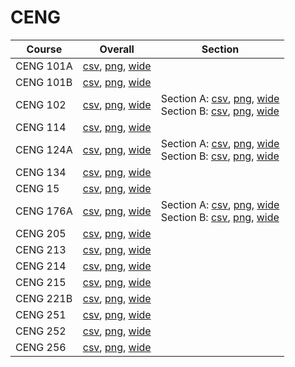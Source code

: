 # CENG

| Course | Overall | Section |
| ------ | ------- | ------- |
| CENG 101A | [csv](https://github.com/UCSD-Historical-Enrollment-Data/2025Winter/blob/main/overall/CENG%20101A.csv), [png](https://raw.githubusercontent.com/UCSD-Historical-Enrollment-Data/2025Winter/main/plot_overall/CENG%20101A.png), [wide](https://raw.githubusercontent.com/UCSD-Historical-Enrollment-Data/2025Winter/main/plot_overall_wide/CENG%20101A.png) |  |
| CENG 101B | [csv](https://github.com/UCSD-Historical-Enrollment-Data/2025Winter/blob/main/overall/CENG%20101B.csv), [png](https://raw.githubusercontent.com/UCSD-Historical-Enrollment-Data/2025Winter/main/plot_overall/CENG%20101B.png), [wide](https://raw.githubusercontent.com/UCSD-Historical-Enrollment-Data/2025Winter/main/plot_overall_wide/CENG%20101B.png) |  |
| CENG 102 | [csv](https://github.com/UCSD-Historical-Enrollment-Data/2025Winter/blob/main/overall/CENG%20102.csv), [png](https://raw.githubusercontent.com/UCSD-Historical-Enrollment-Data/2025Winter/main/plot_overall/CENG%20102.png), [wide](https://raw.githubusercontent.com/UCSD-Historical-Enrollment-Data/2025Winter/main/plot_overall_wide/CENG%20102.png) | Section A: [csv](https://github.com/UCSD-Historical-Enrollment-Data/2025Winter/blob/main/section/CENG%20102_A.csv), [png](https://raw.githubusercontent.com/UCSD-Historical-Enrollment-Data/2025Winter/main/plot_section/CENG%20102_A.png), [wide](https://raw.githubusercontent.com/UCSD-Historical-Enrollment-Data/2025Winter/main/plot_section_wide/CENG%20102_A.png)<br>Section B: [csv](https://github.com/UCSD-Historical-Enrollment-Data/2025Winter/blob/main/section/CENG%20102_B.csv), [png](https://raw.githubusercontent.com/UCSD-Historical-Enrollment-Data/2025Winter/main/plot_section/CENG%20102_B.png), [wide](https://raw.githubusercontent.com/UCSD-Historical-Enrollment-Data/2025Winter/main/plot_section_wide/CENG%20102_B.png) |
| CENG 114 | [csv](https://github.com/UCSD-Historical-Enrollment-Data/2025Winter/blob/main/overall/CENG%20114.csv), [png](https://raw.githubusercontent.com/UCSD-Historical-Enrollment-Data/2025Winter/main/plot_overall/CENG%20114.png), [wide](https://raw.githubusercontent.com/UCSD-Historical-Enrollment-Data/2025Winter/main/plot_overall_wide/CENG%20114.png) |  |
| CENG 124A | [csv](https://github.com/UCSD-Historical-Enrollment-Data/2025Winter/blob/main/overall/CENG%20124A.csv), [png](https://raw.githubusercontent.com/UCSD-Historical-Enrollment-Data/2025Winter/main/plot_overall/CENG%20124A.png), [wide](https://raw.githubusercontent.com/UCSD-Historical-Enrollment-Data/2025Winter/main/plot_overall_wide/CENG%20124A.png) | Section A: [csv](https://github.com/UCSD-Historical-Enrollment-Data/2025Winter/blob/main/section/CENG%20124A_A.csv), [png](https://raw.githubusercontent.com/UCSD-Historical-Enrollment-Data/2025Winter/main/plot_section/CENG%20124A_A.png), [wide](https://raw.githubusercontent.com/UCSD-Historical-Enrollment-Data/2025Winter/main/plot_section_wide/CENG%20124A_A.png)<br>Section B: [csv](https://github.com/UCSD-Historical-Enrollment-Data/2025Winter/blob/main/section/CENG%20124A_B.csv), [png](https://raw.githubusercontent.com/UCSD-Historical-Enrollment-Data/2025Winter/main/plot_section/CENG%20124A_B.png), [wide](https://raw.githubusercontent.com/UCSD-Historical-Enrollment-Data/2025Winter/main/plot_section_wide/CENG%20124A_B.png) |
| CENG 134 | [csv](https://github.com/UCSD-Historical-Enrollment-Data/2025Winter/blob/main/overall/CENG%20134.csv), [png](https://raw.githubusercontent.com/UCSD-Historical-Enrollment-Data/2025Winter/main/plot_overall/CENG%20134.png), [wide](https://raw.githubusercontent.com/UCSD-Historical-Enrollment-Data/2025Winter/main/plot_overall_wide/CENG%20134.png) |  |
| CENG 15 | [csv](https://github.com/UCSD-Historical-Enrollment-Data/2025Winter/blob/main/overall/CENG%2015.csv), [png](https://raw.githubusercontent.com/UCSD-Historical-Enrollment-Data/2025Winter/main/plot_overall/CENG%2015.png), [wide](https://raw.githubusercontent.com/UCSD-Historical-Enrollment-Data/2025Winter/main/plot_overall_wide/CENG%2015.png) |  |
| CENG 176A | [csv](https://github.com/UCSD-Historical-Enrollment-Data/2025Winter/blob/main/overall/CENG%20176A.csv), [png](https://raw.githubusercontent.com/UCSD-Historical-Enrollment-Data/2025Winter/main/plot_overall/CENG%20176A.png), [wide](https://raw.githubusercontent.com/UCSD-Historical-Enrollment-Data/2025Winter/main/plot_overall_wide/CENG%20176A.png) | Section A: [csv](https://github.com/UCSD-Historical-Enrollment-Data/2025Winter/blob/main/section/CENG%20176A_A.csv), [png](https://raw.githubusercontent.com/UCSD-Historical-Enrollment-Data/2025Winter/main/plot_section/CENG%20176A_A.png), [wide](https://raw.githubusercontent.com/UCSD-Historical-Enrollment-Data/2025Winter/main/plot_section_wide/CENG%20176A_A.png)<br>Section B: [csv](https://github.com/UCSD-Historical-Enrollment-Data/2025Winter/blob/main/section/CENG%20176A_B.csv), [png](https://raw.githubusercontent.com/UCSD-Historical-Enrollment-Data/2025Winter/main/plot_section/CENG%20176A_B.png), [wide](https://raw.githubusercontent.com/UCSD-Historical-Enrollment-Data/2025Winter/main/plot_section_wide/CENG%20176A_B.png) |
| CENG 205 | [csv](https://github.com/UCSD-Historical-Enrollment-Data/2025Winter/blob/main/overall/CENG%20205.csv), [png](https://raw.githubusercontent.com/UCSD-Historical-Enrollment-Data/2025Winter/main/plot_overall/CENG%20205.png), [wide](https://raw.githubusercontent.com/UCSD-Historical-Enrollment-Data/2025Winter/main/plot_overall_wide/CENG%20205.png) |  |
| CENG 213 | [csv](https://github.com/UCSD-Historical-Enrollment-Data/2025Winter/blob/main/overall/CENG%20213.csv), [png](https://raw.githubusercontent.com/UCSD-Historical-Enrollment-Data/2025Winter/main/plot_overall/CENG%20213.png), [wide](https://raw.githubusercontent.com/UCSD-Historical-Enrollment-Data/2025Winter/main/plot_overall_wide/CENG%20213.png) |  |
| CENG 214 | [csv](https://github.com/UCSD-Historical-Enrollment-Data/2025Winter/blob/main/overall/CENG%20214.csv), [png](https://raw.githubusercontent.com/UCSD-Historical-Enrollment-Data/2025Winter/main/plot_overall/CENG%20214.png), [wide](https://raw.githubusercontent.com/UCSD-Historical-Enrollment-Data/2025Winter/main/plot_overall_wide/CENG%20214.png) |  |
| CENG 215 | [csv](https://github.com/UCSD-Historical-Enrollment-Data/2025Winter/blob/main/overall/CENG%20215.csv), [png](https://raw.githubusercontent.com/UCSD-Historical-Enrollment-Data/2025Winter/main/plot_overall/CENG%20215.png), [wide](https://raw.githubusercontent.com/UCSD-Historical-Enrollment-Data/2025Winter/main/plot_overall_wide/CENG%20215.png) |  |
| CENG 221B | [csv](https://github.com/UCSD-Historical-Enrollment-Data/2025Winter/blob/main/overall/CENG%20221B.csv), [png](https://raw.githubusercontent.com/UCSD-Historical-Enrollment-Data/2025Winter/main/plot_overall/CENG%20221B.png), [wide](https://raw.githubusercontent.com/UCSD-Historical-Enrollment-Data/2025Winter/main/plot_overall_wide/CENG%20221B.png) |  |
| CENG 251 | [csv](https://github.com/UCSD-Historical-Enrollment-Data/2025Winter/blob/main/overall/CENG%20251.csv), [png](https://raw.githubusercontent.com/UCSD-Historical-Enrollment-Data/2025Winter/main/plot_overall/CENG%20251.png), [wide](https://raw.githubusercontent.com/UCSD-Historical-Enrollment-Data/2025Winter/main/plot_overall_wide/CENG%20251.png) |  |
| CENG 252 | [csv](https://github.com/UCSD-Historical-Enrollment-Data/2025Winter/blob/main/overall/CENG%20252.csv), [png](https://raw.githubusercontent.com/UCSD-Historical-Enrollment-Data/2025Winter/main/plot_overall/CENG%20252.png), [wide](https://raw.githubusercontent.com/UCSD-Historical-Enrollment-Data/2025Winter/main/plot_overall_wide/CENG%20252.png) |  |
| CENG 256 | [csv](https://github.com/UCSD-Historical-Enrollment-Data/2025Winter/blob/main/overall/CENG%20256.csv), [png](https://raw.githubusercontent.com/UCSD-Historical-Enrollment-Data/2025Winter/main/plot_overall/CENG%20256.png), [wide](https://raw.githubusercontent.com/UCSD-Historical-Enrollment-Data/2025Winter/main/plot_overall_wide/CENG%20256.png) |  |
